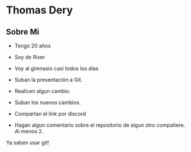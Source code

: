 # Thomas Dery

## Sobre Mi

- Tengo 20 años
- Soy de River
- Voy al gimnasio casi todos los días

- Suban la presentación a Git.
- Realicen algun cambio.
- Suban los nuevos cambios.
- Compartan el link por discord
- Hagan algun comentario sobre el repositorio de algun otro compañere. Al menos 2.

Ya saben usar git!
